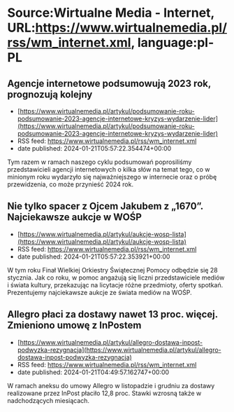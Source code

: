 # Source:Wirtualne Media - Internet, URL:https://www.wirtualnemedia.pl/rss/wm_internet.xml, language:pl-PL

## Agencje internetowe podsumowują 2023 rok, prognozują kolejny
 - [https://www.wirtualnemedia.pl/artykul/podsumowanie-roku-podsumowanie-2023-agencje-internetowe-kryzys-wydarzenie-lider](https://www.wirtualnemedia.pl/artykul/podsumowanie-roku-podsumowanie-2023-agencje-internetowe-kryzys-wydarzenie-lider)
 - RSS feed: https://www.wirtualnemedia.pl/rss/wm_internet.xml
 - date published: 2024-01-21T05:57:22.354474+00:00

Tym razem w ramach naszego cyklu podsumowań poprosiliśmy przedstawicieli agencji internetowych o kilka słów na temat tego, co w minionym roku wydarzyło się najważniejszego w internecie oraz o próbę przewidzenia, co może przynieść 2024 rok.

## Nie tylko spacer z Ojcem Jakubem z „1670”. Najciekawsze aukcje w WOŚP
 - [https://www.wirtualnemedia.pl/artykul/aukcje-wosp-lista](https://www.wirtualnemedia.pl/artykul/aukcje-wosp-lista)
 - RSS feed: https://www.wirtualnemedia.pl/rss/wm_internet.xml
 - date published: 2024-01-21T05:57:22.353921+00:00

W tym roku Finał Wielkiej Orkiestry Świątecznej Pomocy odbędzie się 28 stycznia. Jak co roku, w pomoc angażują się liczni przedstawiciele mediów i świata kultury, przekazując na licytacje różne przedmioty, oferty spotkań. Prezentujemy najciekawsze aukcje ze świata mediów na WOŚP.

## Allegro płaci za dostawy nawet 13 proc. więcej. Zmieniono umowę z InPostem
 - [https://www.wirtualnemedia.pl/artykul/allegro-dostawa-inpost-podwyzka-rezygnacja](https://www.wirtualnemedia.pl/artykul/allegro-dostawa-inpost-podwyzka-rezygnacja)
 - RSS feed: https://www.wirtualnemedia.pl/rss/wm_internet.xml
 - date published: 2024-01-21T04:49:57.162747+00:00

W ramach aneksu do umowy Allegro w listopadzie i grudniu za dostawy realizowane przez InPost płaciło 12,8 proc. Stawki wzrosną także w nadchodzących miesiącach.

